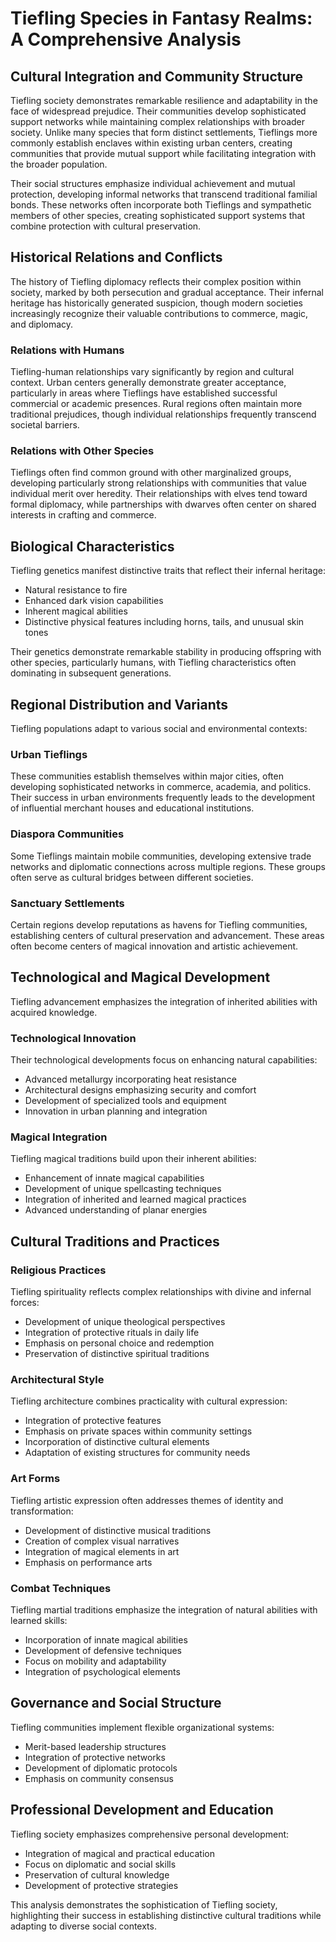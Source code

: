 # Tiefling Species in Fantasy Realms: A Comprehensive Analysis

## Cultural Integration and Community Structure

Tiefling society demonstrates remarkable resilience and adaptability in the face of widespread prejudice. Their communities develop sophisticated support networks while maintaining complex relationships with broader society. Unlike many species that form distinct settlements, Tieflings more commonly establish enclaves within existing urban centers, creating communities that provide mutual support while facilitating integration with the broader population.

Their social structures emphasize individual achievement and mutual protection, developing informal networks that transcend traditional familial bonds. These networks often incorporate both Tieflings and sympathetic members of other species, creating sophisticated support systems that combine protection with cultural preservation.

## Historical Relations and Conflicts

The history of Tiefling diplomacy reflects their complex position within society, marked by both persecution and gradual acceptance. Their infernal heritage has historically generated suspicion, though modern societies increasingly recognize their valuable contributions to commerce, magic, and diplomacy.

### Relations with Humans
Tiefling-human relationships vary significantly by region and cultural context. Urban centers generally demonstrate greater acceptance, particularly in areas where Tieflings have established successful commercial or academic presences. Rural regions often maintain more traditional prejudices, though individual relationships frequently transcend societal barriers.

### Relations with Other Species
Tieflings often find common ground with other marginalized groups, developing particularly strong relationships with communities that value individual merit over heredity. Their relationships with elves tend toward formal diplomacy, while partnerships with dwarves often center on shared interests in crafting and commerce.

## Biological Characteristics

Tiefling genetics manifest distinctive traits that reflect their infernal heritage:
- Natural resistance to fire
- Enhanced dark vision capabilities
- Inherent magical abilities
- Distinctive physical features including horns, tails, and unusual skin tones

Their genetics demonstrate remarkable stability in producing offspring with other species, particularly humans, with Tiefling characteristics often dominating in subsequent generations.

## Regional Distribution and Variants

Tiefling populations adapt to various social and environmental contexts:

### Urban Tieflings
These communities establish themselves within major cities, often developing sophisticated networks in commerce, academia, and politics. Their success in urban environments frequently leads to the development of influential merchant houses and educational institutions.

### Diaspora Communities
Some Tieflings maintain mobile communities, developing extensive trade networks and diplomatic connections across multiple regions. These groups often serve as cultural bridges between different societies.

### Sanctuary Settlements
Certain regions develop reputations as havens for Tiefling communities, establishing centers of cultural preservation and advancement. These areas often become centers of magical innovation and artistic achievement.

## Technological and Magical Development

Tiefling advancement emphasizes the integration of inherited abilities with acquired knowledge.

### Technological Innovation
Their technological developments focus on enhancing natural capabilities:
- Advanced metallurgy incorporating heat resistance
- Architectural designs emphasizing security and comfort
- Development of specialized tools and equipment
- Innovation in urban planning and integration

### Magical Integration
Tiefling magical traditions build upon their inherent abilities:
- Enhancement of innate magical capabilities
- Development of unique spellcasting techniques
- Integration of inherited and learned magical practices
- Advanced understanding of planar energies

## Cultural Traditions and Practices

### Religious Practices
Tiefling spirituality reflects complex relationships with divine and infernal forces:
- Development of unique theological perspectives
- Integration of protective rituals in daily life
- Emphasis on personal choice and redemption
- Preservation of distinctive spiritual traditions

### Architectural Style
Tiefling architecture combines practicality with cultural expression:
- Integration of protective features
- Emphasis on private spaces within community settings
- Incorporation of distinctive cultural elements
- Adaptation of existing structures for community needs

### Art Forms
Tiefling artistic expression often addresses themes of identity and transformation:
- Development of distinctive musical traditions
- Creation of complex visual narratives
- Integration of magical elements in art
- Emphasis on performance arts

### Combat Techniques
Tiefling martial traditions emphasize the integration of natural abilities with learned skills:
- Incorporation of innate magical abilities
- Development of defensive techniques
- Focus on mobility and adaptability
- Integration of psychological elements

## Governance and Social Structure

Tiefling communities implement flexible organizational systems:
- Merit-based leadership structures
- Integration of protective networks
- Development of diplomatic protocols
- Emphasis on community consensus

## Professional Development and Education

Tiefling society emphasizes comprehensive personal development:
- Integration of magical and practical education
- Focus on diplomatic and social skills
- Preservation of cultural knowledge
- Development of protective strategies

This analysis demonstrates the sophistication of Tiefling society, highlighting their success in establishing distinctive cultural traditions while adapting to diverse social contexts.